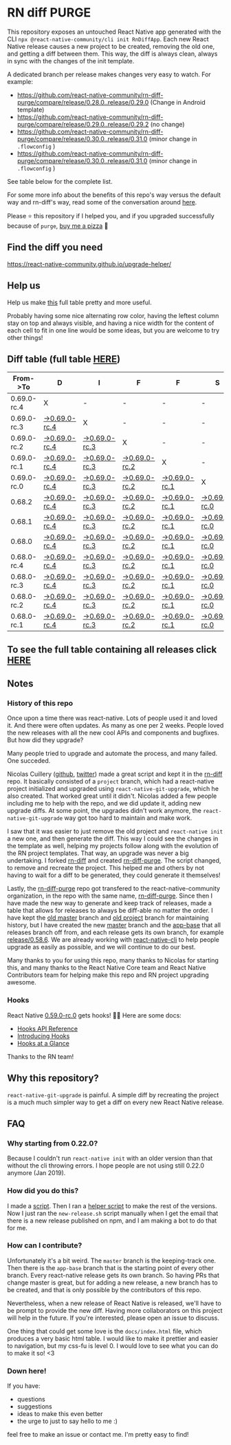 # RN diff PURGE

This repository exposes an untouched React Native app generated with the CLI
`npx @react-native-community/cli init RnDiffApp`. Each new React Native release causes a new project to be created, removing the old one, and getting a diff between them. This way, the diff is always clean, always in sync with the changes of the init template.

A dedicated branch per release makes changes very easy
to watch. For example:

* https://github.com/react-native-community/rn-diff-purge/compare/release/0.28.0..release/0.29.0
(Change in Android template)
* https://github.com/react-native-community/rn-diff-purge/compare/release/0.29.0..release/0.29.2
(no change)
* https://github.com/react-native-community/rn-diff-purge/compare/release/0.30.0..release/0.31.0
(minor change in `.flowconfig` )
* https://github.com/react-native-community/rn-diff-purge/compare/release/0.30.0..release/0.31.0
(minor change in `.flowconfig` )

See table below for the complete list.

For some more info about the benefits of this repo's way versus the default way and rn-diff's way, read some of the conversation around [here](https://github.com/react-native-community/discussions-and-proposals/issues/68#issuecomment-452227478).

Please :star: this repository if I helped you, and if you upgraded successfully because of `purge`, [buy me a pizza](https://www.buymeacoffee.com/pvinis) :pizza:

## Find the diff you need
https://react-native-community.github.io/upgrade-helper/

## Help us
Help us make [this](https://react-native-community.github.io/rn-diff-purge) full table pretty and more useful.

Probably having some nice alternating row color, having the leftest column stay on top and always visible, and having a nice width for the content of each cell to fit in one line would be some ideas, but you are welcome to try other things!

## Diff table (full table [HERE](https://react-native-community.github.io/rn-diff-purge/))

| From->To    | D                                                                                                                         | I                                                                                                                         | F                                                                                                                         | F                                                                                                                         | S                                                                                                                         |                                                                                                                 | =                                                                                                               | =                                                                                                               |                                                                                                                           | F                                                                                                                         | U                                                                                                                         | N   |
| ----------- | ------------------------------------------------------------------------------------------------------------------------- | ------------------------------------------------------------------------------------------------------------------------- | ------------------------------------------------------------------------------------------------------------------------- | ------------------------------------------------------------------------------------------------------------------------- | ------------------------------------------------------------------------------------------------------------------------- | --------------------------------------------------------------------------------------------------------------- | --------------------------------------------------------------------------------------------------------------- | --------------------------------------------------------------------------------------------------------------- | ------------------------------------------------------------------------------------------------------------------------- | ------------------------------------------------------------------------------------------------------------------------- | ------------------------------------------------------------------------------------------------------------------------- | --- |
| 0.69.0-rc.4 | X                                                                                                                         | -                                                                                                                         | -                                                                                                                         | -                                                                                                                         | -                                                                                                                         | -                                                                                                               | -                                                                                                               | -                                                                                                               | -                                                                                                                         | -                                                                                                                         | -                                                                                                                         | -   |
| 0.69.0-rc.3 | [->0.69.0-rc.4](https://github.com/react-native-community/rn-diff-purge/compare/release/0.69.0-rc.3..release/0.69.0-rc.4) | X                                                                                                                         | -                                                                                                                         | -                                                                                                                         | -                                                                                                                         | -                                                                                                               | -                                                                                                               | -                                                                                                               | -                                                                                                                         | -                                                                                                                         | -                                                                                                                         | -   |
| 0.69.0-rc.2 | [->0.69.0-rc.4](https://github.com/react-native-community/rn-diff-purge/compare/release/0.69.0-rc.2..release/0.69.0-rc.4) | [->0.69.0-rc.3](https://github.com/react-native-community/rn-diff-purge/compare/release/0.69.0-rc.2..release/0.69.0-rc.3) | X                                                                                                                         | -                                                                                                                         | -                                                                                                                         | -                                                                                                               | -                                                                                                               | -                                                                                                               | -                                                                                                                         | -                                                                                                                         | -                                                                                                                         | -   |
| 0.69.0-rc.1 | [->0.69.0-rc.4](https://github.com/react-native-community/rn-diff-purge/compare/release/0.69.0-rc.1..release/0.69.0-rc.4) | [->0.69.0-rc.3](https://github.com/react-native-community/rn-diff-purge/compare/release/0.69.0-rc.1..release/0.69.0-rc.3) | [->0.69.0-rc.2](https://github.com/react-native-community/rn-diff-purge/compare/release/0.69.0-rc.1..release/0.69.0-rc.2) | X                                                                                                                         | -                                                                                                                         | -                                                                                                               | -                                                                                                               | -                                                                                                               | -                                                                                                                         | -                                                                                                                         | -                                                                                                                         | -   |
| 0.69.0-rc.0 | [->0.69.0-rc.4](https://github.com/react-native-community/rn-diff-purge/compare/release/0.69.0-rc.0..release/0.69.0-rc.4) | [->0.69.0-rc.3](https://github.com/react-native-community/rn-diff-purge/compare/release/0.69.0-rc.0..release/0.69.0-rc.3) | [->0.69.0-rc.2](https://github.com/react-native-community/rn-diff-purge/compare/release/0.69.0-rc.0..release/0.69.0-rc.2) | [->0.69.0-rc.1](https://github.com/react-native-community/rn-diff-purge/compare/release/0.69.0-rc.0..release/0.69.0-rc.1) | X                                                                                                                         | -                                                                                                               | -                                                                                                               | -                                                                                                               | -                                                                                                                         | -                                                                                                                         | -                                                                                                                         | -   |
| 0.68.2      | [->0.69.0-rc.4](https://github.com/react-native-community/rn-diff-purge/compare/release/0.68.2..release/0.69.0-rc.4)      | [->0.69.0-rc.3](https://github.com/react-native-community/rn-diff-purge/compare/release/0.68.2..release/0.69.0-rc.3)      | [->0.69.0-rc.2](https://github.com/react-native-community/rn-diff-purge/compare/release/0.68.2..release/0.69.0-rc.2)      | [->0.69.0-rc.1](https://github.com/react-native-community/rn-diff-purge/compare/release/0.68.2..release/0.69.0-rc.1)      | [->0.69.0-rc.0](https://github.com/react-native-community/rn-diff-purge/compare/release/0.68.2..release/0.69.0-rc.0)      | X                                                                                                               | -                                                                                                               | -                                                                                                               | -                                                                                                                         | -                                                                                                                         | -                                                                                                                         | -   |
| 0.68.1      | [->0.69.0-rc.4](https://github.com/react-native-community/rn-diff-purge/compare/release/0.68.1..release/0.69.0-rc.4)      | [->0.69.0-rc.3](https://github.com/react-native-community/rn-diff-purge/compare/release/0.68.1..release/0.69.0-rc.3)      | [->0.69.0-rc.2](https://github.com/react-native-community/rn-diff-purge/compare/release/0.68.1..release/0.69.0-rc.2)      | [->0.69.0-rc.1](https://github.com/react-native-community/rn-diff-purge/compare/release/0.68.1..release/0.69.0-rc.1)      | [->0.69.0-rc.0](https://github.com/react-native-community/rn-diff-purge/compare/release/0.68.1..release/0.69.0-rc.0)      | [->0.68.2](https://github.com/react-native-community/rn-diff-purge/compare/release/0.68.1..release/0.68.2)      | X                                                                                                               | -                                                                                                               | -                                                                                                                         | -                                                                                                                         | -                                                                                                                         | -   |
| 0.68.0      | [->0.69.0-rc.4](https://github.com/react-native-community/rn-diff-purge/compare/release/0.68.0..release/0.69.0-rc.4)      | [->0.69.0-rc.3](https://github.com/react-native-community/rn-diff-purge/compare/release/0.68.0..release/0.69.0-rc.3)      | [->0.69.0-rc.2](https://github.com/react-native-community/rn-diff-purge/compare/release/0.68.0..release/0.69.0-rc.2)      | [->0.69.0-rc.1](https://github.com/react-native-community/rn-diff-purge/compare/release/0.68.0..release/0.69.0-rc.1)      | [->0.69.0-rc.0](https://github.com/react-native-community/rn-diff-purge/compare/release/0.68.0..release/0.69.0-rc.0)      | [->0.68.2](https://github.com/react-native-community/rn-diff-purge/compare/release/0.68.0..release/0.68.2)      | [->0.68.1](https://github.com/react-native-community/rn-diff-purge/compare/release/0.68.0..release/0.68.1)      | X                                                                                                               | -                                                                                                                         | -                                                                                                                         | -                                                                                                                         | -   |
| 0.68.0-rc.4 | [->0.69.0-rc.4](https://github.com/react-native-community/rn-diff-purge/compare/release/0.68.0-rc.4..release/0.69.0-rc.4) | [->0.69.0-rc.3](https://github.com/react-native-community/rn-diff-purge/compare/release/0.68.0-rc.4..release/0.69.0-rc.3) | [->0.69.0-rc.2](https://github.com/react-native-community/rn-diff-purge/compare/release/0.68.0-rc.4..release/0.69.0-rc.2) | [->0.69.0-rc.1](https://github.com/react-native-community/rn-diff-purge/compare/release/0.68.0-rc.4..release/0.69.0-rc.1) | [->0.69.0-rc.0](https://github.com/react-native-community/rn-diff-purge/compare/release/0.68.0-rc.4..release/0.69.0-rc.0) | [->0.68.2](https://github.com/react-native-community/rn-diff-purge/compare/release/0.68.0-rc.4..release/0.68.2) | [->0.68.1](https://github.com/react-native-community/rn-diff-purge/compare/release/0.68.0-rc.4..release/0.68.1) | [->0.68.0](https://github.com/react-native-community/rn-diff-purge/compare/release/0.68.0-rc.4..release/0.68.0) | X                                                                                                                         | -                                                                                                                         | -                                                                                                                         | -   |
| 0.68.0-rc.3 | [->0.69.0-rc.4](https://github.com/react-native-community/rn-diff-purge/compare/release/0.68.0-rc.3..release/0.69.0-rc.4) | [->0.69.0-rc.3](https://github.com/react-native-community/rn-diff-purge/compare/release/0.68.0-rc.3..release/0.69.0-rc.3) | [->0.69.0-rc.2](https://github.com/react-native-community/rn-diff-purge/compare/release/0.68.0-rc.3..release/0.69.0-rc.2) | [->0.69.0-rc.1](https://github.com/react-native-community/rn-diff-purge/compare/release/0.68.0-rc.3..release/0.69.0-rc.1) | [->0.69.0-rc.0](https://github.com/react-native-community/rn-diff-purge/compare/release/0.68.0-rc.3..release/0.69.0-rc.0) | [->0.68.2](https://github.com/react-native-community/rn-diff-purge/compare/release/0.68.0-rc.3..release/0.68.2) | [->0.68.1](https://github.com/react-native-community/rn-diff-purge/compare/release/0.68.0-rc.3..release/0.68.1) | [->0.68.0](https://github.com/react-native-community/rn-diff-purge/compare/release/0.68.0-rc.3..release/0.68.0) | [->0.68.0-rc.4](https://github.com/react-native-community/rn-diff-purge/compare/release/0.68.0-rc.3..release/0.68.0-rc.4) | X                                                                                                                         | -                                                                                                                         | -   |
| 0.68.0-rc.2 | [->0.69.0-rc.4](https://github.com/react-native-community/rn-diff-purge/compare/release/0.68.0-rc.2..release/0.69.0-rc.4) | [->0.69.0-rc.3](https://github.com/react-native-community/rn-diff-purge/compare/release/0.68.0-rc.2..release/0.69.0-rc.3) | [->0.69.0-rc.2](https://github.com/react-native-community/rn-diff-purge/compare/release/0.68.0-rc.2..release/0.69.0-rc.2) | [->0.69.0-rc.1](https://github.com/react-native-community/rn-diff-purge/compare/release/0.68.0-rc.2..release/0.69.0-rc.1) | [->0.69.0-rc.0](https://github.com/react-native-community/rn-diff-purge/compare/release/0.68.0-rc.2..release/0.69.0-rc.0) | [->0.68.2](https://github.com/react-native-community/rn-diff-purge/compare/release/0.68.0-rc.2..release/0.68.2) | [->0.68.1](https://github.com/react-native-community/rn-diff-purge/compare/release/0.68.0-rc.2..release/0.68.1) | [->0.68.0](https://github.com/react-native-community/rn-diff-purge/compare/release/0.68.0-rc.2..release/0.68.0) | [->0.68.0-rc.4](https://github.com/react-native-community/rn-diff-purge/compare/release/0.68.0-rc.2..release/0.68.0-rc.4) | [->0.68.0-rc.3](https://github.com/react-native-community/rn-diff-purge/compare/release/0.68.0-rc.2..release/0.68.0-rc.3) | X                                                                                                                         | -   |
| 0.68.0-rc.1 | [->0.69.0-rc.4](https://github.com/react-native-community/rn-diff-purge/compare/release/0.68.0-rc.1..release/0.69.0-rc.4) | [->0.69.0-rc.3](https://github.com/react-native-community/rn-diff-purge/compare/release/0.68.0-rc.1..release/0.69.0-rc.3) | [->0.69.0-rc.2](https://github.com/react-native-community/rn-diff-purge/compare/release/0.68.0-rc.1..release/0.69.0-rc.2) | [->0.69.0-rc.1](https://github.com/react-native-community/rn-diff-purge/compare/release/0.68.0-rc.1..release/0.69.0-rc.1) | [->0.69.0-rc.0](https://github.com/react-native-community/rn-diff-purge/compare/release/0.68.0-rc.1..release/0.69.0-rc.0) | [->0.68.2](https://github.com/react-native-community/rn-diff-purge/compare/release/0.68.0-rc.1..release/0.68.2) | [->0.68.1](https://github.com/react-native-community/rn-diff-purge/compare/release/0.68.0-rc.1..release/0.68.1) | [->0.68.0](https://github.com/react-native-community/rn-diff-purge/compare/release/0.68.0-rc.1..release/0.68.0) | [->0.68.0-rc.4](https://github.com/react-native-community/rn-diff-purge/compare/release/0.68.0-rc.1..release/0.68.0-rc.4) | [->0.68.0-rc.3](https://github.com/react-native-community/rn-diff-purge/compare/release/0.68.0-rc.1..release/0.68.0-rc.3) | [->0.68.0-rc.2](https://github.com/react-native-community/rn-diff-purge/compare/release/0.68.0-rc.1..release/0.68.0-rc.2) | X   |

## To see the full table containing all releases click [HERE](https://react-native-community.github.io/rn-diff-purge/)

## Notes

### History of this repo

Once upon a time there was react-native. Lots of people used it and loved it. And there were often updates. As many as one per 2 weeks. People loved the new releases with all the new cool APIs and components and bugfixes. But how did they upgrade?

Many people tried to upgrade and automate the process, and many failed. One succeded.

Nicolas Cuillery ([github](https://github.com/ncuillery), [twitter](https://twitter.com/ncuillery)) made a great script and kept it in the [rn-diff](https://github.com/ncuillery/rn-diff) repo. It basically consisted of a `project` branch, which had a react-native project initialized and upgraded using `react-native-git-upgrade`, which he also created. That worked great until it didn't. Nicolas added a few people including me to help with the repo, and we did update it, adding new upgrade diffs. At some point, the upgrades didn't work anymore, the `react-native-git-upgrade` way got too hard to maintain and make work.

I saw that it was easier to just remove the old project and `react-native init` a new one, and then generate the diff. This way I could see the changes in the template as well, helping my projects follow along with the evolution of the RN project templates. That way, an upgrade was never a big undertaking. I forked [rn-diff](https://github.com/ncuillery/rn-diff) and created [rn-diff-purge](https://github.com/react-native-community/rn-diff-purge). The script changed, to remove and recreate the project. This helped me and others by not having to wait for a diff to be generated, they could generate it themselves!

Lastly, the [rn-diff-purge](https://github.com/react-native-community/rn-diff-purge) repo got transfered to the react-native-community organization, in the repo with the same name, [rn-diff-purge](https://github.com/react-native-community/rn-diff-purge). Since then I have made the new way to generate and keep track of releases, made a table that allows for releases to always be diff-able no matter the order. I have kept the [old master](https://github.com/react-native-community/rn-diff-purge/tree/old/master) branch and [old project](https://github.com/react-native-community/rn-diff-purge/tree/old/project) branch for maintaining history, but I have created the new [master](https://github.com/react-native-community/rn-diff-purge/tree/master) branch and the [app-base](https://github.com/react-native-community/rn-diff-purge/tree/app-base) that all releases branch off from, and each release gets its own branch, for example [release/0.58.6](https://github.com/react-native-community/rn-diff-purge/tree/release/0.58.6). We are already working with [react-native-cli](https://github.com/react-native-community/react-native-cli) to help people upgrade as easily as possible, and we will continue to do our best.

Many thanks to you for using this repo, many thanks to Nicolas for starting this, and many thanks to the React Native Core team and React Native Contributors team for helping make this repo and RN project upgrading awesome.

### Hooks
React Native [0.59.0-rc.0](https://github.com/react-native-community/rn-diff-purge#version-changes) gets hooks! 🎉🥳
Here are some docs:
- [Hooks API Reference](https://reactjs.org/docs/hooks-reference.html)
- [Introducing Hooks](https://reactjs.org/docs/hooks-intro.html)
- [Hooks at a Glance](https://reactjs.org/docs/hooks-overview.html)

Thanks to the RN team!

## Why this repository?
`react-native-git-upgrade` is painful. A simple diff by recreating the project is a much much simpler way to get a diff on every new React Native release.

## FAQ

### Why starting from 0.22.0?

Because I couldn't run `react-native init` with an older version than that without the cli throwing errors. I hope people are not using still 0.22.0 anymore (Jan 2019).

### How did you do this?

I made a [script](https://github.com/react-native-community/rn-diff-purge/blob/master/new-release.sh). Then I ran a [helper script](https://github.com/react-native-community/rn-diff-purge/blob/master/new-release.sh) to make the rest of the versions.
Now I just ran the `new-release.sh` script manually when I get the email that there is a new release published on npm, and I am making a bot to do that for me.

### How can I contribute?

Unfortunately it's a bit weird. The `master` branch is the keeping-track one. Then there is the `app-base` branch that is the starting point of every other branch. Every react-native release gets its own branch. So having PRs that change master is great, but for adding a new release, a new branch has to be created, and that is only possible by the contributors of this repo.

Nevertheless, when a new release of React Native is released, we'll have to be prompt to provide
the new diff. Having more collaborators on this project will help in the future. If you're interested, please open an issue to discuss.

One thing that could get some love is the `docs/index.html` file, which produces a very basic html table. I would like to make it prettier and easier to navigation, but my css-fu is level 0. I would love to see what you can do to make it so! <3

### Down here!

If you have:
- questions
- suggestions
- ideas to make this even better
- the urge to just to say hello to me :)

feel free to make an issue or contact me. I'm pretty easy to find!

